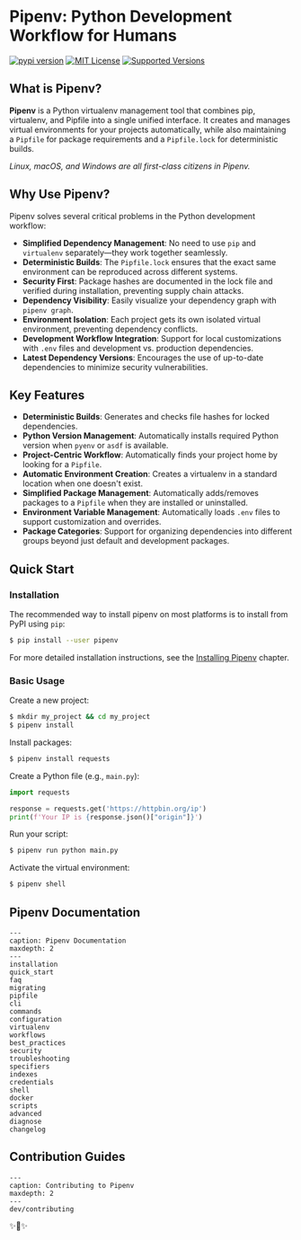 # Pipenv: Python Development Workflow for Humans

[![pypi version](https://img.shields.io/pypi/v/pipenv.svg)](https://pypi.python.org/pypi/pipenv) [![MIT License](https://img.shields.io/pypi/l/pipenv.svg)](https://pypi.python.org/pypi/pipenv) [![Supported Versions](https://img.shields.io/pypi/pyversions/pipenv.svg)](https://pypi.python.org/pypi/pipenv)

## What is Pipenv?

**Pipenv** is a Python virtualenv management tool that combines pip, virtualenv, and Pipfile into a single unified interface. It creates and manages virtual environments for your projects automatically, while also maintaining a `Pipfile` for package requirements and a `Pipfile.lock` for deterministic builds.

*Linux, macOS, and Windows are all first-class citizens in Pipenv.*

## Why Use Pipenv?

Pipenv solves several critical problems in the Python development workflow:

- **Simplified Dependency Management**: No need to use `pip` and `virtualenv` separately—they work together seamlessly.
- **Deterministic Builds**: The `Pipfile.lock` ensures that the exact same environment can be reproduced across different systems.
- **Security First**: Package hashes are documented in the lock file and verified during installation, preventing supply chain attacks.
- **Dependency Visibility**: Easily visualize your dependency graph with `pipenv graph`.
- **Environment Isolation**: Each project gets its own isolated virtual environment, preventing dependency conflicts.
- **Development Workflow Integration**: Support for local customizations with `.env` files and development vs. production dependencies.
- **Latest Dependency Versions**: Encourages the use of up-to-date dependencies to minimize security vulnerabilities.

## Key Features

- **Deterministic Builds**: Generates and checks file hashes for locked dependencies.
- **Python Version Management**: Automatically installs required Python version when `pyenv` or `asdf` is available.
- **Project-Centric Workflow**: Automatically finds your project home by looking for a `Pipfile`.
- **Automatic Environment Creation**: Creates a virtualenv in a standard location when one doesn't exist.
- **Simplified Package Management**: Automatically adds/removes packages to a `Pipfile` when they are installed or uninstalled.
- **Environment Variable Management**: Automatically loads `.env` files to support customization and overrides.
- **Package Categories**: Support for organizing dependencies into different groups beyond just default and development packages.

## Quick Start

### Installation

The recommended way to install pipenv on most platforms is to install from PyPI using `pip`:

```bash
$ pip install --user pipenv
```

For more detailed installation instructions, see the [Installing Pipenv](installation) chapter.

### Basic Usage

Create a new project:

```bash
$ mkdir my_project && cd my_project
$ pipenv install
```

Install packages:

```bash
$ pipenv install requests
```

Create a Python file (e.g., `main.py`):

```python
import requests

response = requests.get('https://httpbin.org/ip')
print(f'Your IP is {response.json()["origin"]}')
```

Run your script:

```bash
$ pipenv run python main.py
```

Activate the virtual environment:

```bash
$ pipenv shell
```

## Pipenv Documentation

```{toctree}
---
caption: Pipenv Documentation
maxdepth: 2
---
installation
quick_start
faq
migrating
pipfile
cli
commands
configuration
virtualenv
workflows
best_practices
security
troubleshooting
specifiers
indexes
credentials
shell
docker
scripts
advanced
diagnose
changelog
```

## Contribution Guides

```{toctree}
---
caption: Contributing to Pipenv
maxdepth: 2
---
dev/contributing
```

✨🍰✨
